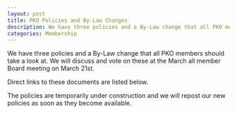 ```yaml
---
layout: post
title: PKO Policies and By-Law Changes
description: We have three policies and a By-Law change that all PKO members should take a look at
categories: Membership
---
```

We have three policies and a By-Law change that all PKO members should take a look at. We will discuss and vote on these at the March all member Board meeting on March 21st. 

Direct links to these documents are listed below.

<div class="warning-msg">
	<i class="fa fa-warning"></i>
	The policies are temporarily under construction and we will repost our new policies as soon as they become available.
</div>
<!--
1. [Developmental Paddling](http://palekai.us14.list-manage.com/track/click?u=feefe6f1d1aa6ed7e69fe29a1&id=1be1c9cf18&e=69d1690e41)

2. [OC1 Usage](http://palekai.us14.list-manage2.com/track/click?u=feefe6f1d1aa6ed7e69fe29a1&id=24fd49817a&e=69d1690e41)

3. [Code of Conduct](http://palekai.us14.list-manage.com/track/click?u=feefe6f1d1aa6ed7e69fe29a1&id=b5547bc479&e=69d1690e41)

4. [By-Law Change](http://palekai.us14.list-manage2.com/track/click?u=feefe6f1d1aa6ed7e69fe29a1&id=afcbf53d3a&e=69d1690e41) - Directors and Officers - the red is the areas we are looking to change.
-->
Please provide any feedback to me, Denise Morales at buddiedude@hotmail.com prior to the meeting if possible. However, you will have an opportunity to review the documents at the meeting one more time.

In case you were wondering who is this dude who keeps sending you emails?  I am the dude referred to in the email address and my husband, Don Cameron is the Buddie.  It is a very old email address that we jointly established 29 years ago and I can't give it up.

**Denise Morales**<br/>
PKO SCORA Director

